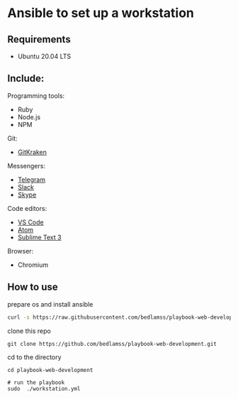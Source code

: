 # Ansible to set up a workstation

## Requirements

-  Ubuntu 20.04 LTS

## Include:

Programming tools:

- Ruby
- Node.js
- NPM



Git:

- [GitKraken](https://www.gitkraken.com)



Messengers:

- [Telegram](https://telegram.org)
- [Slack](https://slack.com)
- [Skype](https://www.skype.com)



Code editors:

- [VS Code](https://code.visualstudio.com)
- [Atom](https://atom.io)
- [Sublime Text 3](https://www.sublimetext.com/3)



Browser:

- Chromium



## How to use

  prepare os and install ansible

```bash
curl -s https://raw.githubusercontent.com/bedlamss/playbook-web-development/master/prepare_system.sh | /bin/bash
```

clone this repo

`git clone https://github.com/bedlamss/playbook-web-development.git`

cd to the directory

`cd playbook-web-development`

```
# run the playbook
sudo  ./workstation.yml
```

